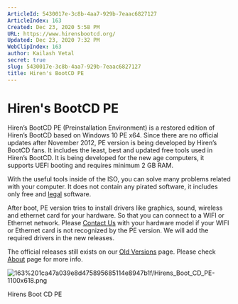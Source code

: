 ```yaml
---
ArticleId: 5430017e-3c8b-4aa7-929b-7eaac6827127
ArticleIndex: 163
Created: Dec 23, 2020 5:58 PM
URL: https://www.hirensbootcd.org/
Updated: Dec 23, 2020 7:32 PM
WebClipIndex: 163
author: Kailash Vetal
secret: true
slug: 5430017e-3c8b-4aa7-929b-7eaac6827127
title: Hiren's BootCD PE
---
```

#  Hiren's BootCD PE
Hiren’s BootCD PE (Preinstallation Environment) is a restored edition of Hiren’s BootCD based on Windows 10 PE x64. Since there are no official updates after November 2012, PE version is being developed by Hiren’s BootCD fans. It includes the least, best and updated free tools used in Hiren’s BootCD. It is being developed for the new age computers, it supports UEFI booting and requires minimum 2 GB RAM.

With the useful tools inside of the ISO, you can solve many problems related with your computer. It does not contain any pirated software, it includes only free and [legal](https://www.hirensbootcd.org/faq/) software.

After boot, PE version tries to install drivers like graphics, sound, wireless and ethernet card for your hardware. So that you can connect to a WIFI or Ethernet network. Please [Contact Us](https://www.hirensbootcd.org/contact/) with your hardware model if your WIFI or Ethernet card is not recognized by the PE version. We will add the required drivers in the new releases.

The official releases still exists on our [Old Versions](https://www.hirensbootcd.org/old-versions/) page. Please check [About](https://www.hirensbootcd.org/about/) page for more info.

![163%201ca47a039e8d475895685114e8947b1f/Hirens_Boot_CD_PE-1100x618.png](163%201ca47a039e8d475895685114e8947b1f/Hirens_Boot_CD_PE-1100x618.png)

Hirens Boot CD PE

